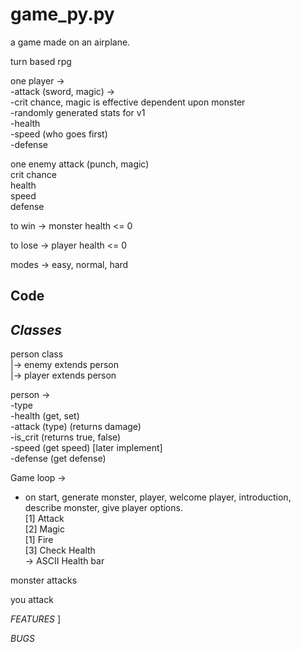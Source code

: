 game_py.py
===
a game made on an airplane.

turn based rpg

one player -> <br>
-attack (sword, magic) -> <br>
-crit chance, magic is effective dependent upon monster<br>
-randomly generated stats for v1 <br>
-health <br>
-speed (who goes first) <br>
-defense<br>


one enemy
attack (punch, magic) <br>
crit chance <br>
health <br>
speed <br>
defense <br>

to win -> monster health <= 0

to lose -> player health <= 0



modes -> easy, normal, hard

Code
---
*Classes*
---
person class <br>
|-> enemy extends person <br>
|-> player extends person

person -> <br>
-type <br>
-health (get, set) <br>
-attack (type) (returns damage) <br>
-is_crit (returns true, false) <br>
-speed (get speed) [later implement] <br>
-defense (get defense) <br>

Game loop -> <br>
- on start, generate monster, player, welcome player, introduction, describe monster, give player options. <br>
[1] Attack <br>
[2] Magic <br>
	[1] Fire <br>
[3] Check Health <br>
	-> ASCII Health bar

monster attacks

you attack

*FEATURES*
]

*BUGS*
